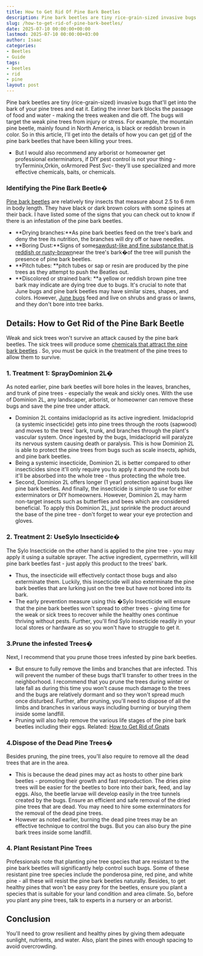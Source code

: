 ```yaml
---
title: How to Get Rid Of Pine Bark Beetles
description: Pine bark beetles are tiny rice-grain-sized invasive bugs that'll get into the bark of your pine trees and eat it. Eating the inner bark blocks the passage of...
slug: /how-to-get-rid-of-pine-bark-beetles/
date: 2025-07-10 00:00:00+00:00
lastmod: 2025-07-10 00:00:00+03:00
author: Isaac
categories:
- Beetles
- Guide
tags:
- beetles
- rid
- pine
layout: post
---
```

Pine bark beetles are tiny (rice-grain-sized) invasive bugs that'll get into the bark of your pine trees and eat it. Eating the inner bark blocks the passage of food and water - making the trees weaken and die off.
The bugs will target the weak pine trees from injury or stress.
For example, the mountain pine beetle, mainly found in North America, is black or reddish brown in color.
So in this article, I'll get into the details of how you can get [rid](https://pestpolicy.com/get-rid-sweat-bees/) of the pine bark beetles that have been killing your trees.
- But I would also recommend any arborist or homeowner get professional exterminators, if DIY pest control is not your thing - tryTerminix,Orkin, orArmored Pest Svc- they'll use specialized and more effective chemicals, baits, or chemicals.
### **Identifying the Pine Bark Beetle�**
[Pine bark beetles](https://ipm.ucanr.edu/legacy_assets/pdf/pestnotes/pnbarkbeetles.pdf)
are relatively tiny insects that measure about 2.5 to 6 mm in body length. They have black or dark brown colors with some spines at their back.
I have listed some of the signs that you can check out to know if there is an infestation of the pine bark beetles.
- **Drying branches:**As pine bark beetles feed on the tree's bark and deny the tree its nutrition, the branches will dry off or have needles.
- **Boring Dust:**Signs of some[sawdust-like and fine substance that is reddish or rusty-brown](https://www.fs.usda.gov/detail/r3/forest-grasslandhealth/insects-diseases/?cid=stelprdb5228465)near the tree's bark�of the tree will punish the presence of pine bark beetles.
- **Pitch tubes: **pitch tubes or sap or resin are produced by the pine trees as they attempt to push the Beatles out.
- **Discolored or strained bark: **a yellow or reddish brown pine tree bark may indicate are dying tree due to bugs.
It's crucial to note that June bugs and pine bark beetles may have similar sizes, shapes, and colors. However,
[June bugs](https://pestpolicy.com/how-to-identify-and-get-rid-of-june-bugs/)
feed and live on shrubs and grass or lawns, and they don't bore into tree barks.
## Details: How to Get Rid of the Pine Bark Beetle
Weak and sick trees won't survive an attack caused by the pine bark beetles. The sick trees will produce some
[chemicals that attract the pine bark beetles](https://henderson.ces.ncsu.edu/2020/05/pest-alert-pine-bark-beetles/)
. So, you must be quick in the treatment of the pine trees to allow them to survive.
### 1. Treatment 1: Spray**Dominion 2L�**
As noted earlier, pine bark beetles will bore holes in the leaves, branches, and trunk of pine trees - especially the weak and sickly ones. With the use of Dominion 2L, any landscaper, arborist, or homeowner can remove these bugs and save the pine tree under attack.
- Dominion 2L contains imidacloprid as its active ingredient. Imidacloprid (a systemic insecticide) gets into pine trees through the roots (sapwood) and moves to the trees' bark, trunk, and branches through the plant's vascular system.
Once ingested by the bugs, Imidacloprid will paralyze its nervous system causing death or paralysis. This is how Dominion 2L is able to protect the pine trees from bugs such as scale insects, aphids, and pine bark beetles.
- Being a systemic insecticide, Dominion 2L is better compared to other insecticides since it'll only require you to apply it around the roots but it'll be absorbed into the whole tree - thus protecting the whole tree.
- Second, Dominion 2L offers longer (1 year) protection against bugs like pine bark beetles. And finally, the insecticide is simple to use for either exterminators or DIY homeowners.
However, Dominion 2L may harm non-target insects such as butterflies and bees which are considered beneficial.
To apply this Dominion 2L, just sprinkle the product around the base of the pine tree - don't forget to wear your eye protection and gloves.
### 2. Treatment 2: Use**Sylo Insecticide�**
The Sylo Insecticide on the other hand is applied to the pine tree - you may apply it using a suitable sprayer. The active ingredient, cypermethrin, will kill pine bark beetles fast - just apply this product to the trees' bark.
- Thus, the insecticide will effectively contact those bugs and also exterminate them. Luckily, this insecticide will also exterminate the pine bark beetles that are lurking just on the tree but have not bored into its bark.
- The early prevention measure using this �Sylo Insecticide will ensure that the pine bark beetles won't spread to other trees - giving time for the weak or sick trees to recover while the healthy ones continue thriving without pests.
Further, you'll find Sylo insecticide readily in your local stores or hardware as so you won't have to struggle to get it.
### 3.**Prune the infested Trees�**
Next, I recommend that you prune those trees infested by pine bark beetles.
- But ensure to fully remove the limbs and branches that are infected. This will prevent the number of these bugs that'll transfer to other trees in the neighborhood.
I recommend that you prune the trees during winter or late fall as during this time you won't cause much damage to the trees and the bugs are relatively dormant and so they won't spread much once disturbed.
Further, after pruning, you'll need to dispose of all the limbs and branches in various ways including burning or burying them inside some landfill.
- Pruning will also help remove the various life stages of the pine bark beetles including their eggs.
Related:
[How to Get Rid of Gnats](https://pestpolicy.com/how-to-get-rid-of-gnats/)
### 4.**Dispose of the Dead Pine Trees�**
Besides pruning, the pine trees, you'll also require to remove all the dead trees that are in the area.
- This is because the dead pines may act as hosts to other pine bark beetles - promoting their growth and fast reproduction.
The dries pine trees will be easier for the beetles to bore into their bark, feed, and lay eggs. Also, the beetle larvae will develop easily in the tree tunnels created by the bugs.
Ensure an efficient and safe removal of the dried pine trees that are dead. You may need to hire some exterminators for the removal of the dead pine trees.
- However as noted earlier, burning the dead pine trees may be an effective technique to control the bugs. But you can also bury the pine bark trees inside some landfill.
### 4. Plant Resistant Pine Trees
Professionals note that planting pine tree species that are resistant to the pine bark beetles will significantly help control such bugs.
Some of these resistant pine tree species include the ponderosa pine, red pine, and white pine - all these will resist the pine bark beetles naturally.
Besides, to get healthy pines that won't be easy prey for the beetles, ensure you plant a species that is suitable for your land condition and area climate.
So, before you plant any pine trees, talk to experts in a nursery or an arborist.
## Conclusion
You'll need to grow resilient and healthy pines by giving them adequate sunlight, nutrients, and water. Also, plant the pines with enough spacing to avoid overcrowding.